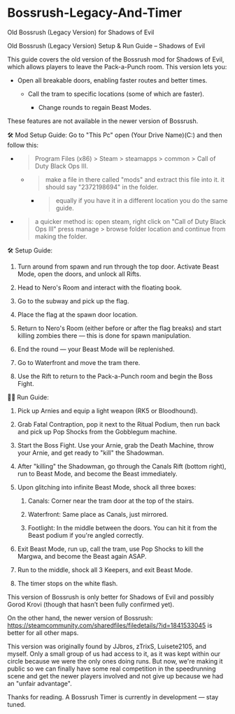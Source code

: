 # Bossrush-Legacy-And-Timer
Old Bossrush (Legacy Version) for Shadows of Evil

Old Bossrush (Legacy Version) Setup & Run Guide – Shadows of Evil

This guide covers the old version of the Bossrush mod for Shadows of Evil, which allows players to leave the Pack-a-Punch room. This version lets you:

  - Open all breakable doors, enabling faster routes and better times.

    - Call the tram to specific locations (some of which are faster).

      - Change rounds to regain Beast Modes.

These features are not available in the newer version of Bossrush.

🛠️ Mod Setup Guide:
Go to "This Pc" open (Your Drive Name)(C:) and then follow this:
  - > Program Files (x86) > Steam > steamapps > common > Call of Duty Black Ops III.
    - > make a file in there called "mods" and extract this file into it. it should say "2372198694" in the folder.
      - > equally if you have it in a different location you do the same guide.
  - > a quicker method is: open steam, right click on "Call of Duty Black Ops III" press manage > browse folder location and continue from making the folder.

🛠️ Setup Guide:

  1. Turn around from spawn and run through the top door. Activate Beast Mode, open the doors, and unlock all Rifts.

  2. Head to Nero's Room and interact with the floating book.

  3. Go to the subway and pick up the flag.

  4. Place the flag at the spawn door location.

  5. Return to Nero's Room (either before or after the flag breaks) and start killing zombies there — this is done for spawn manipulation.

  6. End the round — your Beast Mode will be replenished.

  7. Go to Waterfront and move the tram there.

  8. Use the Rift to return to the Pack-a-Punch room and begin the Boss Fight.



🏃‍♂️ Run Guide:

  1. Pick up Arnies and equip a light weapon (RK5 or Bloodhound).

  2. Grab Fatal Contraption, pop it next to the Ritual Podium, then run back and pick up Pop Shocks from the Gobblegum machine.

  3. Start the Boss Fight. Use your Arnie, grab the Death Machine, throw your Arnie, and get ready to "kill" the Shadowman.

  4. After "killing" the Shadowman, go through the Canals Rift (bottom right), run to Beast Mode, and become the Beast immediately.

  5. Upon glitching into infinite Beast Mode, shock all three boxes:

        1. Canals: Corner near the tram door at the top of the stairs.

        2. Waterfront: Same place as Canals, just mirrored.

        3. Footlight: In the middle between the doors. You can hit it from the Beast podium if you're angled correctly.

  6. Exit Beast Mode, run up, call the tram, use Pop Shocks to kill the Margwa, and become the Beast again ASAP.

  7. Run to the middle, shock all 3 Keepers, and exit Beast Mode.

  8. The timer stops on the white flash.

This version of Bossrush is only better for Shadows of Evil and possibly Gorod Krovi (though that hasn’t been fully confirmed yet).

On the other hand, the newer version of Bossrush:
https://steamcommunity.com/sharedfiles/filedetails/?id=1841533045
is better for all other maps.

This version was originally found by JJbros, zTrixS, Luisete2105, and myself. Only a small group of us had access to it, as it was kept within our circle because we were the only ones doing runs. But now, we're making it public so we can finally have some real competition in the speedrunning scene and get the newer players involved and not give up because we had an "unfair advantage".

Thanks for reading.
A Bossrush Timer is currently in development — stay tuned.
